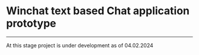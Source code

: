 <H1>Winchat text based Chat application prototype</H1>
<hr>
<p>At this stage project is under development as of 04.02.2024</p>
